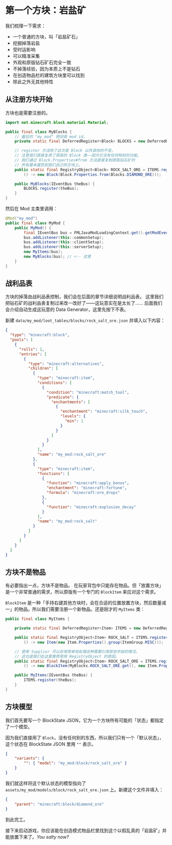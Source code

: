 # 第一个方块：岩盐矿

我们梳理一下需求：

  - 一个普通的方块，叫「岩盐矿石」
  - 挖掘掉落岩盐
  - 受时运影响
  - 可以精准采集
  - 外观和原版钻石矿石完全一致
  - 不掉落经验，因为本质上不是钻石
  - 在创造物品栏的建筑方块里可以找到
  - 除此之外无其他特性

## 从注册方块开始

方块也是需要注册的。

```java
import net.minecraft.block.material.Material;

public final class MyBlocks {
    // 最后的 "my_mod" 照旧是 mod id。
    private static final DeferredRegister<Block> BLOCKS = new DeferredRegister<>(ForgeRegistries.BLOCKS, "my_mod");

    // register 方法除了这次是 Block 以外其他的不变。
    // 注意我们直接复用了原版的 Block 类——因为它没有任何特别的功能。
    // 我们通过 Block.Properties#from 方法直接复制原版钻石矿的
    // 所有基本属性到我们自己的方块上。
    public static final RegistryObject<Block> ROCK_SALT_ORE = ITEMS.register("rock_salt_ore", 
        () -> new Block(Block.Properties.from(Blocks.DIAMOND_ORE)));

    public MyBlocks(IEventBus theBus) {
        BLOCKS.register(theBus);
    }
}
```

然后在 Mod 主类里调用：

```java
@Mod("my_mod")
public final class MyMod {
    public MyMod() {
        final IEventBus bus = FMLJavaModLoadingContext.get().getModEventBus();
        bus.addListener(this::commonSetup);
        bus.addListener(this::clientSetup);
        bus.addListener(this::serverSetup);
        new MyItems(bus);
        new MyBlocks(bus); // <-- 这里
    }
}
```

## 战利品表

方块的掉落由战利品表控制，我们会在后面的章节详细说明战利品表。
这里我们把钻石矿的战利品表复制过来改一改好了——这玩意实在是太长了……
后面我们会介绍自动生成这玩意的 Data Generator，这里先按下不表。

新建 `data/my_mod/loot_tables/blocks/rock_salt_ore.json` 并填入以下内容：

```json
{
  "type": "minecraft:block",
  "pools": [
    {
      "rolls": 1,
      "entries": [
        {
          "type": "minecraft:alternatives",
          "children": [
            {
              "type": "minecraft:item",
              "conditions": [
                {
                  "condition": "minecraft:match_tool",
                  "predicate": {
                    "enchantments": [
                      {
                        "enchantment": "minecraft:silk_touch",
                        "levels": {
                          "min": 1
                        }
                      }
                    ]
                  }
                }
              ],
              "name": "my_mod:rock_salt_ore"
            },
            {
              "type": "minecraft:item",
              "functions": [
                {
                  "function": "minecraft:apply_bonus",
                  "enchantment": "minecraft:fortune",
                  "formula": "minecraft:ore_drops"
                },
                {
                  "function": "minecraft:explosion_decay"
                }
              ],
              "name": "my_mod:rock_salt"
            }
          ]
        }
      ]
    }
  ]
}
```

## 方块不是物品

有必要指出一点，方块不是物品。
在玩家背包中只能存在物品。但「放置方块」是一个非常普通的需求，所以原版有一个专门的 `BlockItem` 来应对这个需求。

`BlockItem` 是一种「手持右键其他方块时，会在合适的位置放置方块，然后数量减一」的物品。所以我们需要注册一个新物品。还是刚才的 `MyItems` 类：

```java
public final class MyItems {

    private static final DeferredRegister<Item> ITEMS = new DeferredRegister<>(ForgeRegistries.ITEMS, "my_mod");

    public static final RegistryObject<Item> ROCK_SALT = ITEMS.register("rock_salt", 
        () -> new Item(new Item.Properties().group(ItemGroup.MISC)));

    // 使用 Supplier 可以非常简单地处理这种需要引用其他字段的情况。
    // 这也是我们在这里推荐使用 RegistryObject 的原因。
    public static final RegistryObject<Item> ROCK_SALT_ORE = ITEMS.register("rock_salt_ore",
        () -> new BlockItem(MyBlocks.ROCK_SALT_ORE.get(), new Item.Properties().group(ItemGroup.BUILDING_BLOCKS)))

    public MyItems(IEventBus theBus) {
        ITEMS.register(theBus);
    }
}
```

## 方块模型

我们首先要写一个 BlockState JSON，它为一个方块所有可能的「状态」都指定了一个模型。

因为我们直接用了 `Block`，没有任何别的东西，所以我们只有一个「默认状态」，这个状态在 BlockState JSON 里用 `""` 表示。

```json
{
    "variants": {
        "": { "model": "my_mod:block/rock_salt_ore" }
    }
}
```

我们就这样将这个默认状态的模型指向了 `assets/my_mod/models/block/rock_salt_ore.json` 上。新建这个文件并填入：

```json
{
    "parent": "minecraft:block/diamond_ore"
}
```

到此完工。

接下来启动游戏，你应该能在创造模式物品栏里找到这个以假乱真的「岩盐矿」并能放置下来了。*You salty now?*